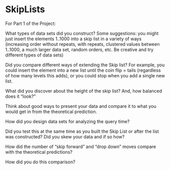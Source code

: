 SkipLists
=========
For	Part	1	of	the	Project:

What	types	of	data	sets	did	you	construct?
Some	suggestions:		you	might	just	insert	the	elements	1..1000	into	a	skip	list
in	a	variety	of	ways	(increasing	order	without	repeats,	with	repeats,
clustered	values	between	1..1000,	a	much	larger	data	set,	random	orders,	etc.
Be	creative	and	try	different	types	of	data	sets)


Did	you	compare	different	ways	of	extending	the	Skip	list?
For	example,		you	could	insert	the	element	into	a	new	list	until	the	coin	flip	=
tails	(regardless	of	how	many	levels	this	adds),	or	you	could	stop	when	you
add	a	single	new	list.

What	did	you	discover	about	the	height	of	the	skip	list?		And,	how	balanced	does	it
“look?”

Think	about	good	ways	to	present	your	data	and	compare	it	to	what	you
would	get	in	from	the	theoretical	prediction.

How	did	you	design	data	sets	for	analyzing	the	query	time?

Did	you	test	this	at	the	same	time	as	you	built	the	Skip	List	or	after	the	list
was	constructed?			Did	you	skew	your	data	and	if	so	how?


How	did	the	number	of	“skip	forward”	and	“drop	down”	moves	compare	with	the
theoretical	predictions?


How	did	you	do	this	comparison?

